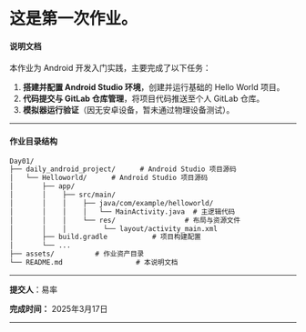 # 这是第一次作业。

#### **说明文档**

本作业为 Android 开发入门实践，主要完成了以下任务：

1. **搭建并配置 Android Studio 环境**，创建并运行基础的 Hello World 项目。
2. **代码提交与 GitLab 仓库管理**，将项目代码推送至个人 GitLab 仓库。
3. **模拟器运行验证**（因无安卓设备，暂未通过物理设备测试）。

---

#### **作业目录结构**

```markdown
Day01/  
├── daily_android_project/      # Android Studio 项目源码  
│   └── Helloworld/      # Android Studio 项目源码  
│       ├── app/  
│       │    ├── src/main/  
│       │    │    ├── java/com/example/helloworld/  
│       │    │    │   └── MainActivity.java  # 主逻辑代码  
│       │    │    └── res/                 # 布局与资源文件  
│       │    │         └── layout/activity_main.xml  
│       ├── build.gradle           # 项目构建配置  
│       └── ...  
├── assets/          # 作业资产目录  
└── README.md                  # 本说明文档  
```

---

**提交人**：易率

**完成时间：** 2025年3月17日

----

